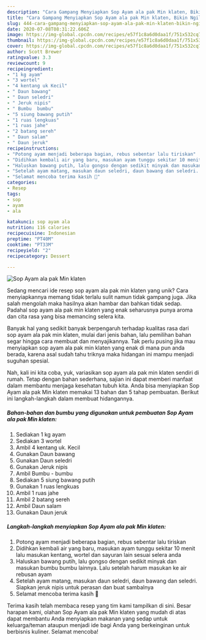 ```yaml
---
description: "Cara Gampang Menyiapkan Sop Ayam ala pak Min klaten, Bikin Ngiler"
title: "Cara Gampang Menyiapkan Sop Ayam ala pak Min klaten, Bikin Ngiler"
slug: 444-cara-gampang-menyiapkan-sop-ayam-ala-pak-min-klaten-bikin-ngiler
date: 2020-07-08T08:31:22.606Z
image: https://img-global.cpcdn.com/recipes/e57f1c8a6d0daa1f/751x532cq70/sop-ayam-ala-pak-min-klaten-foto-resep-utama.jpg
thumbnail: https://img-global.cpcdn.com/recipes/e57f1c8a6d0daa1f/751x532cq70/sop-ayam-ala-pak-min-klaten-foto-resep-utama.jpg
cover: https://img-global.cpcdn.com/recipes/e57f1c8a6d0daa1f/751x532cq70/sop-ayam-ala-pak-min-klaten-foto-resep-utama.jpg
author: Scott Brewer
ratingvalue: 3.3
reviewcount: 9
recipeingredient:
- "1 kg ayam"
- "3 wortel"
- "4 kentang uk Kecil"
- " Daun bawang"
- " Daun seledri"
- " Jeruk nipis"
- " Bumbu  bumbu"
- "5 siung bawang putih"
- "1 ruas lengkuas"
- "1 ruas jahe"
- "2 batang sereh"
- " Daun salam"
- " Daun jeruk"
recipeinstructions:
- "Potong ayam menjadi beberapa bagian, rebus sebentar lalu tiriskan"
- "Didihkan kembali air yang baru, masukan ayam tunggu sekitar 10 menit lalu masukan kentang, wortel dan sayuran lain sesuai selera anda"
- "Haluskan bawang putih, lalu gongso dengan sedikit minyak dan masukan bumbu bumbu lainnya. Lalu setelah harum masukan ke air rebusan ayam"
- "Setelah ayam matang, masukan daun seledri, daun bawang dan seledri. Siapkan jeruk nipis untuk perasan dan buat sambalnya"
- "Selamat mencoba terima kasih 🥰"
categories:
- Resep
tags:
- sop
- ayam
- ala

katakunci: sop ayam ala 
nutrition: 116 calories
recipecuisine: Indonesian
preptime: "PT40M"
cooktime: "PT33M"
recipeyield: "2"
recipecategory: Dessert

---
```



![Sop Ayam ala pak Min klaten](https://img-global.cpcdn.com/recipes/e57f1c8a6d0daa1f/751x532cq70/sop-ayam-ala-pak-min-klaten-foto-resep-utama.jpg)

Sedang mencari ide resep sop ayam ala pak min klaten yang unik? Cara menyiapkannya memang tidak terlalu sulit namun tidak gampang juga. Jika salah mengolah maka hasilnya akan hambar dan bahkan tidak sedap. Padahal sop ayam ala pak min klaten yang enak seharusnya punya aroma dan cita rasa yang bisa memancing selera kita.



Banyak hal yang sedikit banyak berpengaruh terhadap kualitas rasa dari sop ayam ala pak min klaten, mulai dari jenis bahan, lalu pemilihan bahan segar hingga cara membuat dan menyajikannya. Tak perlu pusing jika mau menyiapkan sop ayam ala pak min klaten yang enak di mana pun anda berada, karena asal sudah tahu triknya maka hidangan ini mampu menjadi suguhan spesial.


Nah, kali ini kita coba, yuk, variasikan sop ayam ala pak min klaten sendiri di rumah. Tetap dengan bahan sederhana, sajian ini dapat memberi manfaat dalam membantu menjaga kesehatan tubuh kita. Anda bisa menyiapkan Sop Ayam ala pak Min klaten memakai 13 bahan dan 5 tahap pembuatan. Berikut ini langkah-langkah dalam membuat hidangannya.

<!--inarticleads1-->

##### Bahan-bahan dan bumbu yang digunakan untuk pembuatan Sop Ayam ala pak Min klaten:

1. Sediakan 1 kg ayam
1. Sediakan 3 wortel
1. Ambil 4 kentang uk. Kecil
1. Gunakan  Daun bawang
1. Gunakan  Daun seledri
1. Gunakan  Jeruk nipis
1. Ambil  Bumbu - bumbu
1. Sediakan 5 siung bawang putih
1. Gunakan 1 ruas lengkuas
1. Ambil 1 ruas jahe
1. Ambil 2 batang sereh
1. Ambil  Daun salam
1. Gunakan  Daun jeruk




<!--inarticleads2-->

##### Langkah-langkah menyiapkan Sop Ayam ala pak Min klaten:

1. Potong ayam menjadi beberapa bagian, rebus sebentar lalu tiriskan
1. Didihkan kembali air yang baru, masukan ayam tunggu sekitar 10 menit lalu masukan kentang, wortel dan sayuran lain sesuai selera anda
1. Haluskan bawang putih, lalu gongso dengan sedikit minyak dan masukan bumbu bumbu lainnya. Lalu setelah harum masukan ke air rebusan ayam
1. Setelah ayam matang, masukan daun seledri, daun bawang dan seledri. Siapkan jeruk nipis untuk perasan dan buat sambalnya
1. Selamat mencoba terima kasih 🥰




Terima kasih telah membaca resep yang tim kami tampilkan di sini. Besar harapan kami, olahan Sop Ayam ala pak Min klaten yang mudah di atas dapat membantu Anda menyiapkan makanan yang sedap untuk keluarga/teman ataupun menjadi ide bagi Anda yang berkeinginan untuk berbisnis kuliner. Selamat mencoba!
